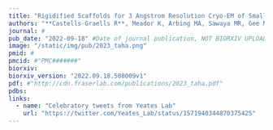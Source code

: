 ```yaml
---
title: "Rigidified Scaffolds for 3 Angstrom Resolution Cryo-EM of Small Therapeutic Protein Targets"
authors: "**Castells-Graells R**, Meador K, Arbing MA, Sawaya MR, Gee M, Cascio D, Gleave E, Debreczeni JÉ, Breed J, Phillips C, Yeates TO"
journal: #
pub_date: "2022-09-18" #Date of journal publication, NOT BIORXIV UPLOAD
image: "/static/img/pub/2023_taha.png"
pmid: #
pmcid: #"PMC#######"
biorxiv:
biorxiv_version: "2022.09.18.508009v1"
pdf: #"http://cdn.fraserlab.com/publications/2023_taha.pdf"
pdbs:
links:
  - name: "Celebratory tweets from Yeates Lab"
    url: "https://twitter.com/Yeates_Lab/status/1571940344870375425"
---
```

